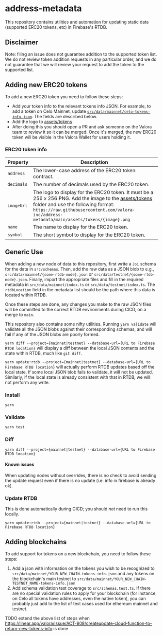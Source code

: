 # address-metadata

This repository contains utilities and automation for updating static data (supported ERC20 tokens, etc) in Firebase's RTDB.

## Disclaimer

Note: filing an issue does not guarantee addition to the supported token list.
We do not review token addition requests in any particular order, and we do not
guarantee that we will review your request to add the token to the supported list.

## Adding new ERC20 tokens

To add a new ERC20 token you need to follow these steps:

- Add your token info to the relevant tokens info JSON. For example, to add a token on Celo Mainnet, update [`src/data/mainnet/celo-tokens-info.json`](src/data/mainnet/tokens-info.json). The fields are described below.
- Add the logo to [assets/tokens](./assets/tokens)
- After doing this you should open a PR and ask someone on the Valora team to review it so it can be merged. Once it's merged, the new ERC20 token will be visible in the Valora Wallet for users holding it.

### ERC20 token info

| Property   | Description                                                                                                                                                                                                                                                  |
| ---------- | ------------------------------------------------------------------------------------------------------------------------------------------------------------------------------------------------------------------------------------------------------------ |
| `address`  | The lower-case address of the ERC20 token contract.                                                                                                                                                                                                          |
| `decimals` | The number of decimals used by the ERC20 token.                                                                                                                                                                                                              |
| `imageUrl` | The logo to display for the ERC20 token. It must be a 256 x 256 PNG. Add the image to the [assets/tokens](assets/tokens) folder and use the following format: `https://raw.githubusercontent.com/valora-inc/address-metadata/main/assets/tokens/{image}.png` |
| `name`     | The name to display for the ERC20 token.                                                                                                                                                                                                                     |
| `symbol`   | The short symbol to display for the ERC20 token.                                                                                                                                                                                                             |

## Generic Use

When adding a new node of data to this repository, first write a `Joi` schema for the data in `src/schemas`.
Then, add the raw data as a JSON blob to e.g., `src/data/mainnet/{some-rtdb-node}.json` or `src/data/testnet/{some-rtdb-node}.json`. Finally, import the appropriate files and fill in the required metadata
in `src/data/mainnet/index.ts` or `src/data/testnet/index.ts`. The `rtdbLocation` field in the metadata list
should be the path where this data is located within RTDB.

Once these steps are done, any changes you make to the raw JSON files will be committed to the correct RTDB
environments during CICD, on a merge to `main`.

This repository also contains some nifty utilities. Running `yarn validate` will validate all the JSON blobs against
their corresponding schemas, and will fail if any of the JSON blobs are poorly formed.

`yarn diff --project={mainnet|testnet} --database-url={URL to Firebase RTDB location}` will display a
diff between the local JSON contents and the state within RTDB, much like `git diff`.

`yarn update:rtdb --project={mainnet|testnet} --database-url={URL to Firebase RTDB location}` will actually perform
RTDB updates based off the local state. If some local JSON blob fails to validate, it will not be updated.
Similarly, if the local state is already consistent with that in RTDB, we will not perform any write.

### Install

```
yarn
```

### Validate

```
yarn test
```

### Diff

```
yarn diff --project={mainnet|testnet} --database-url={URL to Firebase RTDB location}
```

#### Known issues

When updating nodes without overrides, there is no check to avoid sending the update request even if there is no update (i.e. info in firebase is already ok).

### Update RTDB

This is done automatically during CICD; you should _not_ need to run this locally.

```
yarn update:rtdb --project={mainnet|testnet} --database-url={URL to Firebase RTDB location}
```

## Adding blockchains

To add support for tokens on a new blockchain, you need to follow these steps:

1) Add a json with information on the tokens you wish to be recognized to `src/data/mainnet/YOUR_NEW_CHAIN-tokens-info.json`
and any tokens on the blockchain's main testnet to `src/data/mainnet/YOUR_NEW_CHAIN-TESTNET_NAME-tokens-info.json`
2) Add schema validation test coverage to `src/schemas.test.ts`. If there are no special validation rules to apply for 
your blockchain (for instance, on Celo all tokens have addresses, even the native token), you can probably just add to 
the list of test cases used for ethereum mainnet and testnet. 


TODO extend the above list of steps when https://linear.app/valora/issue/ACT-908/createupdate-cloud-function-to-return-new-tokens-info is done
